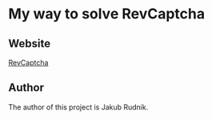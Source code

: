 # My way to solve RevCaptcha


## Website
[RevCaptcha](https://revcaptcha.com/)


## Author
The author of this project is Jakub Rudnik.
 
